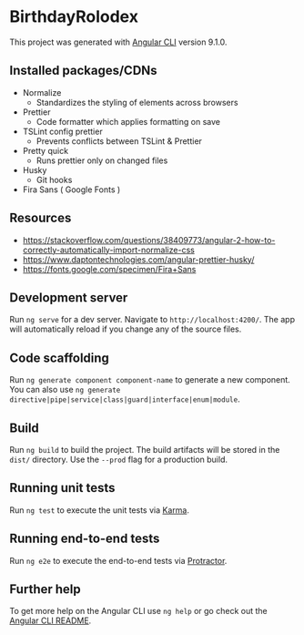 # BirthdayRolodex

This project was generated with [Angular CLI](https://github.com/angular/angular-cli) version 9.1.0.

## Installed packages/CDNs

- Normalize
  - Standardizes the styling of elements across browsers
- Prettier
  - Code formatter which applies formatting on save
- TSLint config prettier
  - Prevents conflicts between TSLint & Prettier
- Pretty quick
  - Runs prettier only on changed files
- Husky
  - Git hooks
- Fira Sans ( Google Fonts )

## Resources

- https://stackoverflow.com/questions/38409773/angular-2-how-to-correctly-automatically-import-normalize-css
- https://www.daptontechnologies.com/angular-prettier-husky/
- https://fonts.google.com/specimen/Fira+Sans

## Development server

Run `ng serve` for a dev server. Navigate to `http://localhost:4200/`. The app will automatically reload if you change any of the source files.

## Code scaffolding

Run `ng generate component component-name` to generate a new component. You can also use `ng generate directive|pipe|service|class|guard|interface|enum|module`.

## Build

Run `ng build` to build the project. The build artifacts will be stored in the `dist/` directory. Use the `--prod` flag for a production build.

## Running unit tests

Run `ng test` to execute the unit tests via [Karma](https://karma-runner.github.io).

## Running end-to-end tests

Run `ng e2e` to execute the end-to-end tests via [Protractor](http://www.protractortest.org/).

## Further help

To get more help on the Angular CLI use `ng help` or go check out the [Angular CLI README](https://github.com/angular/angular-cli/blob/master/README.md).
